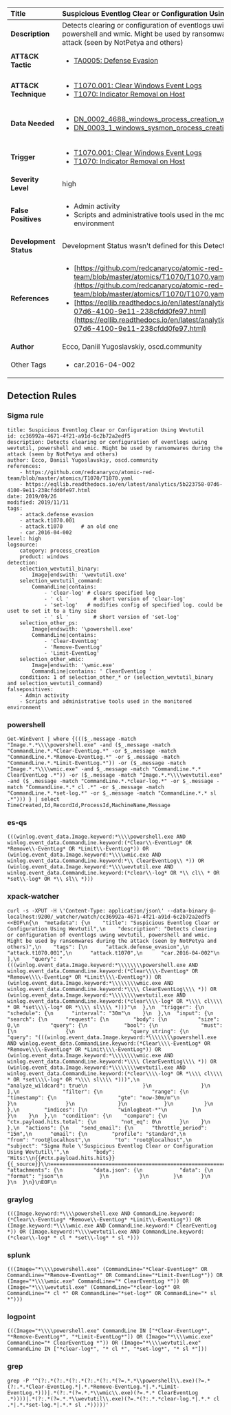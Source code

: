 | Title                    | Suspicious Eventlog Clear or Configuration Using Wevtutil       |
|:-------------------------|:------------------|
| **Description**          | Detects clearing or configuration of eventlogs uwing wevtutil, powershell and wmic. Might be used by ransomwares during the attack (seen by NotPetya and others) |
| **ATT&amp;CK Tactic**    |  <ul><li>[TA0005: Defense Evasion](https://attack.mitre.org/tactics/TA0005)</li></ul>  |
| **ATT&amp;CK Technique** | <ul><li>[T1070.001: Clear Windows Event Logs](https://attack.mitre.org/techniques/T1070/001)</li><li>[T1070: Indicator Removal on Host](https://attack.mitre.org/techniques/T1070)</li></ul>  |
| **Data Needed**          | <ul><li>[DN_0002_4688_windows_process_creation_with_commandline](../Data_Needed/DN_0002_4688_windows_process_creation_with_commandline.md)</li><li>[DN_0003_1_windows_sysmon_process_creation](../Data_Needed/DN_0003_1_windows_sysmon_process_creation.md)</li></ul>  |
| **Trigger**              | <ul><li>[T1070.001: Clear Windows Event Logs](../Triggers/T1070.001.md)</li><li>[T1070: Indicator Removal on Host](../Triggers/T1070.md)</li></ul>  |
| **Severity Level**       | high |
| **False Positives**      | <ul><li>Admin activity</li><li>Scripts and administrative tools used in the monitored environment</li></ul>  |
| **Development Status**   |  Development Status wasn't defined for this Detection Rule yet  |
| **References**           | <ul><li>[https://github.com/redcanaryco/atomic-red-team/blob/master/atomics/T1070/T1070.yaml](https://github.com/redcanaryco/atomic-red-team/blob/master/atomics/T1070/T1070.yaml)</li><li>[https://eqllib.readthedocs.io/en/latest/analytics/5b223758-07d6-4100-9e11-238cfdd0fe97.html](https://eqllib.readthedocs.io/en/latest/analytics/5b223758-07d6-4100-9e11-238cfdd0fe97.html)</li></ul>  |
| **Author**               | Ecco, Daniil Yugoslavskiy, oscd.community |
| Other Tags           | <ul><li>car.2016-04-002</li></ul> | 

## Detection Rules

### Sigma rule

```
title: Suspicious Eventlog Clear or Configuration Using Wevtutil
id: cc36992a-4671-4f21-a91d-6c2b72a2edf5
description: Detects clearing or configuration of eventlogs uwing wevtutil, powershell and wmic. Might be used by ransomwares during the attack (seen by NotPetya and others)
author: Ecco, Daniil Yugoslavskiy, oscd.community
references:
    - https://github.com/redcanaryco/atomic-red-team/blob/master/atomics/T1070/T1070.yaml
    - https://eqllib.readthedocs.io/en/latest/analytics/5b223758-07d6-4100-9e11-238cfdd0fe97.html
date: 2019/09/26
modified: 2019/11/11
tags:
    - attack.defense_evasion
    - attack.t1070.001
    - attack.t1070      # an old one
    - car.2016-04-002
level: high
logsource:
    category: process_creation
    product: windows
detection:
    selection_wevtutil_binary:
        Image|endswith: '\wevtutil.exe'
    selection_wevtutil_command:
        CommandLine|contains:
            - 'clear-log' # clears specified log
            - ' cl '        # short version of 'clear-log'
            - 'set-log'   # modifies config of specified log. could be uset to set it to a tiny size
            - ' sl '        # short version of 'set-log'
    selection_other_ps:
        Image|endswith: '\powershell.exe'
        CommandLine|contains:
            - 'Clear-EventLog'
            - 'Remove-EventLog'
            - 'Limit-EventLog'
    selection_other_wmic:
        Image|endswith: '\wmic.exe'
        CommandLine|contains: ' ClearEventLog '
    condition: 1 of selection_other_* or (selection_wevtutil_binary and selection_wevtutil_command)
falsepositives:
    - Admin activity
    - Scripts and administrative tools used in the monitored environment

```





### powershell
    
```
Get-WinEvent | where {((($_.message -match "Image.*.*\\\\powershell.exe" -and ($_.message -match "CommandLine.*.*Clear-EventLog.*" -or $_.message -match "CommandLine.*.*Remove-EventLog.*" -or $_.message -match "CommandLine.*.*Limit-EventLog.*")) -or ($_.message -match "Image.*.*\\\\wmic.exe" -and $_.message -match "CommandLine.*.* ClearEventLog .*")) -or ($_.message -match "Image.*.*\\\\wevtutil.exe" -and ($_.message -match "CommandLine.*.*clear-log.*" -or $_.message -match "CommandLine.*.* cl .*" -or $_.message -match "CommandLine.*.*set-log.*" -or $_.message -match "CommandLine.*.* sl .*"))) } | select TimeCreated,Id,RecordId,ProcessId,MachineName,Message
```


### es-qs
    
```
(((winlog.event_data.Image.keyword:*\\\\powershell.exe AND winlog.event_data.CommandLine.keyword:(*Clear\\-EventLog* OR *Remove\\-EventLog* OR *Limit\\-EventLog*)) OR (winlog.event_data.Image.keyword:*\\\\wmic.exe AND winlog.event_data.CommandLine.keyword:*\\ ClearEventLog\\ *)) OR (winlog.event_data.Image.keyword:*\\\\wevtutil.exe AND winlog.event_data.CommandLine.keyword:(*clear\\-log* OR *\\ cl\\ * OR *set\\-log* OR *\\ sl\\ *)))
```


### xpack-watcher
    
```
curl -s -XPUT -H \'Content-Type: application/json\' --data-binary @- localhost:9200/_watcher/watch/cc36992a-4671-4f21-a91d-6c2b72a2edf5 <<EOF\n{\n  "metadata": {\n    "title": "Suspicious Eventlog Clear or Configuration Using Wevtutil",\n    "description": "Detects clearing or configuration of eventlogs uwing wevtutil, powershell and wmic. Might be used by ransomwares during the attack (seen by NotPetya and others)",\n    "tags": [\n      "attack.defense_evasion",\n      "attack.t1070.001",\n      "attack.t1070",\n      "car.2016-04-002"\n    ],\n    "query": "(((winlog.event_data.Image.keyword:*\\\\\\\\powershell.exe AND winlog.event_data.CommandLine.keyword:(*Clear\\\\-EventLog* OR *Remove\\\\-EventLog* OR *Limit\\\\-EventLog*)) OR (winlog.event_data.Image.keyword:*\\\\\\\\wmic.exe AND winlog.event_data.CommandLine.keyword:*\\\\ ClearEventLog\\\\ *)) OR (winlog.event_data.Image.keyword:*\\\\\\\\wevtutil.exe AND winlog.event_data.CommandLine.keyword:(*clear\\\\-log* OR *\\\\ cl\\\\ * OR *set\\\\-log* OR *\\\\ sl\\\\ *)))"\n  },\n  "trigger": {\n    "schedule": {\n      "interval": "30m"\n    }\n  },\n  "input": {\n    "search": {\n      "request": {\n        "body": {\n          "size": 0,\n          "query": {\n            "bool": {\n              "must": [\n                {\n                  "query_string": {\n                    "query": "(((winlog.event_data.Image.keyword:*\\\\\\\\powershell.exe AND winlog.event_data.CommandLine.keyword:(*Clear\\\\-EventLog* OR *Remove\\\\-EventLog* OR *Limit\\\\-EventLog*)) OR (winlog.event_data.Image.keyword:*\\\\\\\\wmic.exe AND winlog.event_data.CommandLine.keyword:*\\\\ ClearEventLog\\\\ *)) OR (winlog.event_data.Image.keyword:*\\\\\\\\wevtutil.exe AND winlog.event_data.CommandLine.keyword:(*clear\\\\-log* OR *\\\\ cl\\\\ * OR *set\\\\-log* OR *\\\\ sl\\\\ *)))",\n                    "analyze_wildcard": true\n                  }\n                }\n              ],\n              "filter": {\n                "range": {\n                  "timestamp": {\n                    "gte": "now-30m/m"\n                  }\n                }\n              }\n            }\n          }\n        },\n        "indices": [\n          "winlogbeat-*"\n        ]\n      }\n    }\n  },\n  "condition": {\n    "compare": {\n      "ctx.payload.hits.total": {\n        "not_eq": 0\n      }\n    }\n  },\n  "actions": {\n    "send_email": {\n      "throttle_period": "15m",\n      "email": {\n        "profile": "standard",\n        "from": "root@localhost",\n        "to": "root@localhost",\n        "subject": "Sigma Rule \'Suspicious Eventlog Clear or Configuration Using Wevtutil\'",\n        "body": "Hits:\\n{{#ctx.payload.hits.hits}}{{_source}}\\n================================================================================\\n{{/ctx.payload.hits.hits}}",\n        "attachments": {\n          "data.json": {\n            "data": {\n              "format": "json"\n            }\n          }\n        }\n      }\n    }\n  }\n}\nEOF\n
```


### graylog
    
```
(((Image.keyword:*\\\\powershell.exe AND CommandLine.keyword:(*Clear\\-EventLog* *Remove\\-EventLog* *Limit\\-EventLog*)) OR (Image.keyword:*\\\\wmic.exe AND CommandLine.keyword:* ClearEventLog *)) OR (Image.keyword:*\\\\wevtutil.exe AND CommandLine.keyword:(*clear\\-log* * cl * *set\\-log* * sl *)))
```


### splunk
    
```
(((Image="*\\\\powershell.exe" (CommandLine="*Clear-EventLog*" OR CommandLine="*Remove-EventLog*" OR CommandLine="*Limit-EventLog*")) OR (Image="*\\\\wmic.exe" CommandLine="* ClearEventLog *")) OR (Image="*\\\\wevtutil.exe" (CommandLine="*clear-log*" OR CommandLine="* cl *" OR CommandLine="*set-log*" OR CommandLine="* sl *")))
```


### logpoint
    
```
(((Image="*\\\\powershell.exe" CommandLine IN ["*Clear-EventLog*", "*Remove-EventLog*", "*Limit-EventLog*"]) OR (Image="*\\\\wmic.exe" CommandLine="* ClearEventLog *")) OR (Image="*\\\\wevtutil.exe" CommandLine IN ["*clear-log*", "* cl *", "*set-log*", "* sl *"]))
```


### grep
    
```
grep -P '^(?:.*(?:.*(?:.*(?:.*(?:.*(?=.*.*\\powershell\\.exe)(?=.*(?:.*.*Clear-EventLog.*|.*.*Remove-EventLog.*|.*.*Limit-EventLog.*)))|.*(?:.*(?=.*.*\\wmic\\.exe)(?=.*.* ClearEventLog .*))))|.*(?:.*(?=.*.*\\wevtutil\\.exe)(?=.*(?:.*.*clear-log.*|.*.* cl .*|.*.*set-log.*|.*.* sl .*)))))'
```




